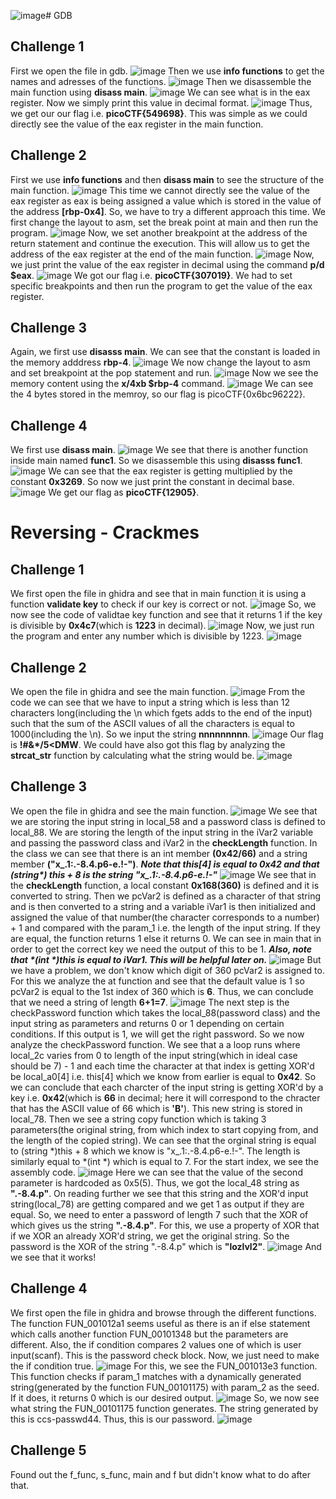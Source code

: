 ![image](https://github.com/user-attachments/assets/f16b0f76-e71a-45e4-8b06-12c8830bb9f8)# GDB
## Challenge 1
First we open the file in gdb.
![image](https://github.com/user-attachments/assets/87e4aa02-5e4a-4aab-83b3-f87fba8e2f75)
Then we use **info functions** to get the names and adresses of the functions.
![image](https://github.com/user-attachments/assets/c99315dd-c01c-4b16-ba05-4d54b9caa9f0)
Then we disassemble the main function using **disass main**.
![image](https://github.com/user-attachments/assets/65bf4762-2a8a-441d-a248-fc30ddbebdb2)
We can see what is in the eax register. Now we simply print this value in decimal format.
![image](https://github.com/user-attachments/assets/50914a38-95d0-4ee6-a99b-aee06f129d2f)
Thus, we get our our flag i.e. **picoCTF{549698}**. This was simple as we could directly see the value of the eax register in the main function.
## Challenge 2
First we use **info functions** and then **disass main** to see the structure of the main function.
![image](https://github.com/user-attachments/assets/3cb2b8ac-ac82-4d53-b939-164c80af2bae)
This time we cannot directly see the value of the eax register as eax is being assigned a value which is stored in the value of the address __[rbp-0x4]__. So, we have to try a different approach this time. We first change the layout to asm, set the break point at main and then run the program.
![image](https://github.com/user-attachments/assets/8790ec58-63d0-44f8-b0e7-9c85729b5d31)
Now, we set another breakpoint at the address of the return statement and continue the execution. This will allow us to get the address of the eax register at the end of the main function.
![image](https://github.com/user-attachments/assets/3e54fe22-8ac6-4eea-81c9-a4f07095ea11)
Now, we just print the value of the eax register in decimal using the command **p/d $eax**.
![image](https://github.com/user-attachments/assets/77ca61a5-7af0-4cd8-b387-d8fb9b7d3be5)
We got our flag i.e. **picoCTF{307019}**. We had to set specific breakpoints and then run the program to get the value of the eax register.
## Challenge 3
Again, we first use **disasss main**. We can see that the constant is loaded in the memory adddress __rbp-4__.
![image](https://github.com/user-attachments/assets/c4f9e93c-a1fe-4160-869b-3151607778aa)
We now change the layout to asm and set breakpoint at the pop statement and run.
![image](https://github.com/user-attachments/assets/63c30cd4-7dc2-469a-8f26-c2e8e75967b5)
Now we see the memory content using the **x/4xb $rbp-4** command.
![image](https://github.com/user-attachments/assets/7addf6cc-19dd-477e-9407-a2a63fccd76d)
We can see the 4 bytes stored in the memroy, so our flag is picoCTF{0x6bc96222}.
## Challenge 4
We first use **disass main**.
![image](https://github.com/user-attachments/assets/825fa1e1-a72f-4d11-b16b-3098538c2423)
We see that there is another function inside main named **func1**. So we disassemble this using **disasss func1**.
![image](https://github.com/user-attachments/assets/a610e44c-6028-4a46-91db-60e18c5f3370)
We can see that the eax register is getting multiplied by the constant **0x3269**. So now we just print the constant in decimal base.
![image](https://github.com/user-attachments/assets/be58bb39-4f60-4a37-98b1-0004066c0274)
We get our flag as **picoCTF{12905}**.
# Reversing - Crackmes
## Challenge 1
We first open the file in ghidra and see that in main function it is using a function **validate key** to check if our key is correct or not.
![image](https://github.com/user-attachments/assets/6711e7d2-e5e9-4227-9087-02216dc89d2f)
So, we now see the code of validtae key function and see that it returns 1 if the key is divisible by **0x4c7**(which is **1223** in decimal).
![image](https://github.com/user-attachments/assets/bdbecc3b-5157-4793-8326-97bacaa31b78)
Now, we just run the program and enter any number which is divisible by 1223.
![image](https://github.com/user-attachments/assets/f3a5755a-a9b4-49da-bb54-35fdab0e5698)
## Challenge 2
We open the file in ghidra and see the main function.
![image](https://github.com/user-attachments/assets/18a23eeb-f202-47d0-b7b4-54ba7940578f)
From the code we can see that we have to input a string which is less than 12 characters long(including the \n which fgets adds to the end of the input) such that the sum of the ASCII values of all the characters is equal to 1000(including the \n). So we input the string **nnnnnnnnn**.
![image](https://github.com/user-attachments/assets/40b8f22b-9750-4d0e-9ad3-d671d08b6cfe)
Our flag is **!#&*/5<DMW**. We could have also got this flag by analyzing the **strcat_str** function by calculating what the string would be.
![image](https://github.com/user-attachments/assets/bc8fcc1f-d392-42ce-8ff6-767784b17c97)
## Challenge 3
We open the file in ghidra and see the main function.
![image](https://github.com/user-attachments/assets/8deb7363-906d-4558-b2c4-51e46753ef27)
We see that we are storing the input string in local_58 and a password class is defined to local_88. We are storing the length of the input string in the iVar2 variable and passing the password class and iVar2 in the **checkLength** function. In the class we can see that there is an int member **(0x42/66)** and a string member **("x_.1:.-8.4.p6-e.!-")**. ***Note that this[4] is equal to 0x42 and that (string\*) this + 8 is the string "x_.1:.-8.4.p6-e.!-"***
![image](https://github.com/user-attachments/assets/7851aca5-a488-4f16-a9d6-e6b223a798ee)
We see that in the **checkLength** function, a local constant **0x168(360)** is defined and it is converted to string. Then we pcVar2 is defined as a character of that string and is then converted to a string and a variable iVar1 is then initialized and assigned the value of that number(the character corresponds to a number) + 1 and compared with the param_1 i.e. the length of the input string. If they are equal, the function returns 1 else it returns 0. We can see in main that in order to get the correct key we need the output of this to be 1. ***Also, note that \*(int \*)this is equal to iVar1. This will be helpful later on.*** 
![image](https://github.com/user-attachments/assets/deb35023-0805-423c-bedc-e89698adef47)
But we have a problem, we don't know which digit of 360 pcVar2 is assigned to. For this we analyze the at function and see that the default value is 1 so pcVar2 is equal to the 1st index of 360 which is **6**. Thus, we can conclude that we need a string of length **6+1=7**.
![image](https://github.com/user-attachments/assets/cf7d1e51-cd68-4732-9524-2b7da1d1180b)
The next step is the checkPassword function which takes the local_88(password class) and the input string as parameters and returns 0 or 1 depending on certain conditions. If this output is 1, we will get the right password. So we now analyze the checkPassword function. We see that a a loop runs where local_2c varies from 0 to length of the input string(which in ideal case should be 7) - 1 and each time the character at that index is getting XOR'd be local_a0[4] i.e. this[4] which we know from earlier is equal to **0x42**. So we can conclude that each charcter of the input string is getting XOR'd by a key i.e. **0x42**(which is **66** in decimal; here it will correspond to the chracter that has the ASCII value of 66 which is **'B'**). This new string is stored in local_78. Then we see a string copy function which is taking 3 parameters(the original string, from which index to start copying from, and the length of the copied string). We can see that the orginal string is equal to (string \*)this + 8 which we know is "x_.1:.-8.4.p6-e.!-". The length is similarly equal to \*(int \*) which is equal to 7. For the start index, we see the assembly code.
![image](https://github.com/user-attachments/assets/87aa7b9c-6114-4d21-bf0f-08025a9b59ab)
Here we can see that the value of the second parameter is hardcoded as 0x5(5). Thus, we got the local_48 string as **".-8.4.p"**. On reading further we see that this string and the XOR'd input string(local_78) are getting compared and we get 1 as output if they are equal. So, we need to enter a password of length 7 such that the XOR of which gives us the string **".-8.4.p"**. For this, we use a property of XOR that if we XOR an already XOR'd string, we get the original string. So the password is the XOR of the string ".-8.4.p" which is **"lozlvl2"**.
![image](https://github.com/user-attachments/assets/cabddcbb-28aa-4bed-b0ae-9be246b3b1ab)
And we see that it works!
## Challenge 4
We first open the file in ghidra and browse through the different functions. The function FUN_001012a1 seems useful as there is an if else statement which calls another function FUN_00101348 but the parameters are different. Also, the if condition compares 2 values one of which is user input(scanf). This is the password check block. Now, we just need to make the if condition true.
![image](https://github.com/user-attachments/assets/fe4c6c36-ecfb-4f2d-a188-d2c601c32587)
For this, we see the FUN_001013e3 function. This function checks if param_1 matches with a dynamically generated string(generated by the function FUN_00101175) with param_2 as the seed. If it does, it returns 0 which is our desired output.
![image](https://github.com/user-attachments/assets/10974809-0487-4e28-b17c-16337ca05ffc)
So, we now see what string the FUN_00101175 function generates. The string generated by this is ccs-passwd44. Thus, this is our password.
![image](https://github.com/user-attachments/assets/2c27d6a9-fbc9-46c1-bf7e-f4dd6de71455)
## Challenge 5
Found out the f_func, s_func, main and f but didn't know what to do after that.
